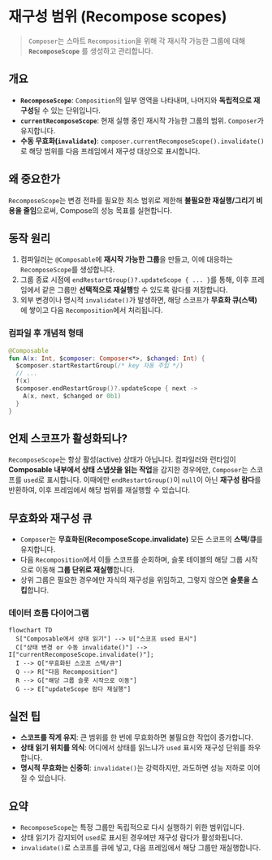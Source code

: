 # 재구성 범위 (Recompose scopes)

> `Composer`는 스마트 `Recomposition`을 위해 각 재시작 가능한 그룹에 대해 **`RecomposeScope`** 를 생성하고 관리합니다.

## 개요

- **`RecomposeScope`**: `Composition`의 일부 영역을 나타내며, 나머지와 **독립적으로 재구성**될 수 있는 단위입니다.
- **`currentRecomposeScope`**: 현재 실행 중인 재시작 가능한 그룹의 범위. `Composer`가 유지합니다.
- **수동 무효화(`invalidate`)**: `composer.currentRecomposeScope().invalidate()`로 해당 범위를 다음 프레임에서 재구성 대상으로 표시합니다.

## 왜 중요한가

`RecomposeScope`는 변경 전파를 필요한 최소 범위로 제한해 **불필요한 재실행/그리기 비용을 줄임**으로써, Compose의 성능 목표를 실현합니다.

## 동작 원리

1. 컴파일러는 `@Composable`에 **재시작 가능한 그룹**을 만들고, 이에 대응하는 `RecomposeScope`를 생성합니다.
2. 그룹 종료 시점에 `endRestartGroup()?.updateScope { ... }`를 통해, 이후 프레임에서 같은 그룹만 **선택적으로 재실행**할 수 있도록 람다를 저장합니다.
3. 외부 변경이나 명시적 `invalidate()`가 발생하면, 해당 스코프가 **무효화 큐(스택)** 에 쌓이고 다음 `Recomposition`에서 처리됩니다.

### 컴파일 후 개념적 형태

```kotlin
@Composable
fun A(x: Int, $composer: Composer<*>, $changed: Int) {
  $composer.startRestartGroup(/* key 자동 주입 */)
  // ...
  f(x)
  $composer.endRestartGroup()?.updateScope { next ->
    A(x, next, $changed or 0b1)
  }
}
```

## 언제 스코프가 활성화되나?

`RecomposeScope`는 항상 활성(active) 상태가 아닙니다. 컴파일러와 런타임이 **Composable 내부에서 상태 스냅샷을 읽는 작업**을 감지한 경우에만, `Composer`는 스코프를 `used`로 표시합니다. 이때에만 `endRestartGroup()`이 `null`이 아닌 **재구성 람다**를 반환하여, 이후 프레임에서 해당 범위를 재실행할 수 있습니다.

## 무효화와 재구성 큐

- `Composer`는 **무효화된(RecomposeScope.invalidate)** 모든 스코프의 **스택/큐**를 유지합니다.
- 다음 `Recomposition`에서 이들 스코프를 순회하며, 슬롯 테이블의 해당 그룹 시작으로 이동해 **그룹 단위로 재실행**합니다.
- 상위 그룹은 필요한 경우에만 자식의 재구성을 위임하고, 그렇지 않으면 **슬롯을 스킵**합니다.

### 데이터 흐름 다이어그램

```mermaid
flowchart TD
  S["Composable에서 상태 읽기"] --> U["스코프 used 표시"]
  C["상태 변경 or 수동 invalidate()"] --> I["currentRecomposeScope.invalidate()"]; 
  I --> Q["무효화된 스코프 스택/큐"]
  Q --> R["다음 Recomposition"]
  R --> G["해당 그룹 슬롯 시작으로 이동"]
  G --> E["updateScope 람다 재실행"]
```

## 실전 팁

- **스코프를 작게 유지**: 큰 범위를 한 번에 무효화하면 불필요한 작업이 증가합니다.
- **상태 읽기 위치를 의식**: 어디에서 상태를 읽느냐가 `used` 표시와 재구성 단위를 좌우합니다.
- **명시적 무효화는 신중히**: `invalidate()`는 강력하지만, 과도하면 성능 저하로 이어질 수 있습니다.

## 요약
- `RecomposeScope`는 특정 그룹만 독립적으로 다시 실행하기 위한 범위입니다.
- 상태 읽기가 감지되어 `used`로 표시된 경우에만 재구성 람다가 활성화됩니다.
- `invalidate()`로 스코프를 큐에 넣고, 다음 프레임에서 해당 그룹만 재실행합니다.